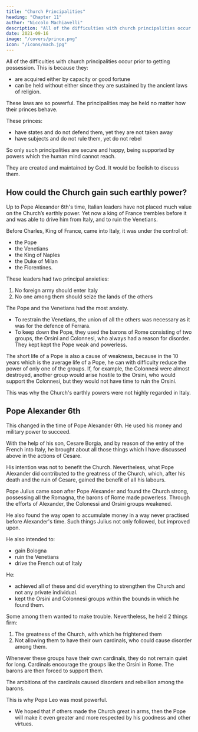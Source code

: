 ```yaml
---
title: "Church Principalities"
heading: "Chapter 11"
author: "Niccolo Machiavelli"
description: "All of the difficulties with church principalities occur prior to getting possession because they are acquired either by capacity or good fortune, and they can be held without either; for they are sustained by the ancient laws of religion"
date: 2021-09-16
image: "/covers/prince.png"
icon: "/icons/mach.jpg"
---
```



All of the difficulties with church principalities occur prior to getting possession. This is because they:
- are acquired either by capacity or good fortune
- can be held without either since they are sustained by the ancient laws of religion. 

These laws are so powerful. The principalities may be held no matter how their princes behave. 

These princes:
- have states and do not defend them, yet they are not taken away
- have subjects and do not rule them, yet do not rebel

So only such principalities are secure and happy, being supported by powers which the human mind cannot reach. 

They are created and maintained by God. It would be foolish to discuss them.

## How could the Church gain such earthly power?

Up to Pope Alexander 6th's time, Italian leaders have not placed much value on the Church’s earthly power. Yet now a king of France trembles before it and was able to drive him from Italy, and to ruin the Venetians.

Before Charles, King of France, came into Italy, it was under the  control of:
- the Pope
- the Venetians
- the King of Naples
- the Duke of Milan
- the Florentines.

These leaders had two principal anxieties:

1. No foreign army should enter Italy
2. No one among them should seize the lands of the others

The Pope and the Venetians had the most anxiety.

- To restrain the Venetians, the union of all the others was necessary as it was for the defence of Ferrara. 
- To keep down the Pope, they used the barons of Rome consisting of two groups, the Orsini and Colonnesi, who always had a reason for disorder. They kept <!-- , and, standing with weapons in their hands under the eyes of the Pope, --> kept the Pope weak and powerless.

<!-- Although there might sometimes be a courageous Pope, yet neither fortune nor wisdom could rid him of these problems. In addition,  -->

The short life of a Pope is also a cause of weakness, because in the 10 years which is the average life of a Pope, he can with difficulty reduce the power of only one of the groups. If, for example, the Colonnesi were almost destroyed, another group would arise hostile to the Orsini, who would support the Colonnesi, but they would not have time to ruin the Orsini. 

This was why the Church's earthly powers were not highly regarded in Italy.


## Pope Alexander 6th

This changed in the time of Pope Alexander 6th. He used his money and military power to succeed. 

With the help of his son, Cesare Borgia, and by reason of the entry of the French into Italy, he brought about all those things which I have discussed above in the actions of Cesare. 

His intention was not to benefit the Church. Nevertheless, what Pope Alexander did contributed to the greatness of the Church, which, after his death and the ruin of Cesare, gained the benefit of all his labours.

Pope Julius came soon after Pope Alexander and found the Church strong, possessing all the Romagna, the barons of Rome made powerless. Through the efforts of Alexander, the Colonessi and Orsini groups weakened. 

He also found the way open to accumulate money in a way never practised before Alexander's time. Such things Julius not only followed, but improved upon. 

He also intended to:
- gain Bologna
- ruin the Venetians
- drive the French out of Italy

He:
- achieved all of these and did everything to strengthen the Church and not any private individual. 
- kept the Orsini and Colonnesi groups within the bounds in which he found them. 

Some among them wanted to make trouble. Nevertheless, he held 2 things firm:

1. The greatness of the Church, with which he frightened them
2. Not allowing them to have their own cardinals, who could cause disorder among them. 

Whenever these groups have their own cardinals, they do not remain quiet for long. Cardinals encourage the groups like the Orsini in Rome. The barons are then forced to support them. 

The ambitions of the cardinals caused disorders and rebellion among the barons. 

This is why Pope Leo was most powerful. 
- We hoped that if others made the Church great in arms, then the Pope will make it even greater and more respected by his goodness and other virtues.
